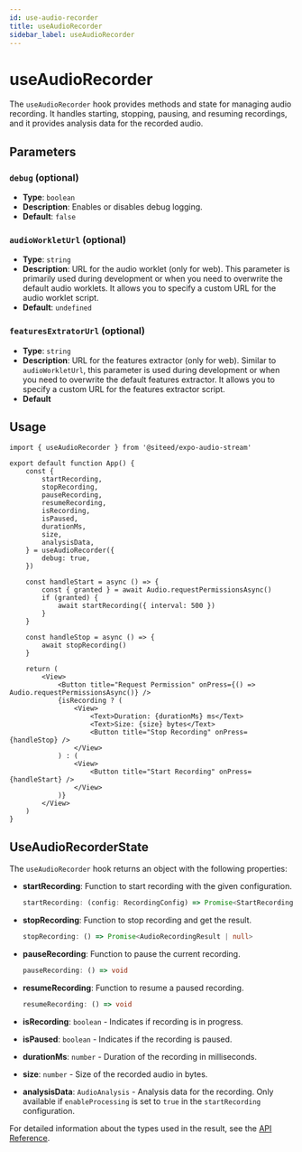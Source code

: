 ```yaml
---
id: use-audio-recorder
title: useAudioRecorder
sidebar_label: useAudioRecorder
---
```


# useAudioRecorder

The `useAudioRecorder` hook provides methods and state for managing audio recording. It handles starting, stopping, pausing, and resuming recordings, and it provides analysis data for the recorded audio.


## Parameters

### `debug` (optional)

- **Type**: `boolean`
- **Description**: Enables or disables debug logging.
- **Default**: `false`

### `audioWorkletUrl` (optional)

- **Type**: `string`
- **Description**: URL for the audio worklet (only for web). This parameter is primarily used during development or when you need to overwrite the default audio worklets. It allows you to specify a custom URL for the audio worklet script.
- **Default**: `undefined`

### `featuresExtratorUrl` (optional)

- **Type**: `string`
- **Description**: URL for the features extractor (only for web). Similar to `audioWorkletUrl`, this parameter is used during development or when you need to overwrite the default features extractor. It allows you to specify a custom URL for the features extractor script.
- **Default**

## Usage

```tsx
import { useAudioRecorder } from '@siteed/expo-audio-stream'

export default function App() {
    const {
        startRecording,
        stopRecording,
        pauseRecording,
        resumeRecording,
        isRecording,
        isPaused,
        durationMs,
        size,
        analysisData,
    } = useAudioRecorder({
        debug: true,
    })

    const handleStart = async () => {
        const { granted } = await Audio.requestPermissionsAsync()
        if (granted) {
            await startRecording({ interval: 500 })
        }
    }

    const handleStop = async () => {
        await stopRecording()
    }

    return (
        <View>
            <Button title="Request Permission" onPress={() => Audio.requestPermissionsAsync()} />
            {isRecording ? (
                <View>
                    <Text>Duration: {durationMs} ms</Text>
                    <Text>Size: {size} bytes</Text>
                    <Button title="Stop Recording" onPress={handleStop} />
                </View>
            ) : (
                <View>
                    <Button title="Start Recording" onPress={handleStart} />
                </View>
            )}
        </View>
    )
}
```

## UseAudioRecorderState

The `useAudioRecorder` hook returns an object with the following properties:

- **startRecording**: Function to start recording with the given configuration.
    ```ts
    startRecording: (config: RecordingConfig) => Promise<StartRecordingResult>
    ```

- **stopRecording**: Function to stop recording and get the result.
    ```ts
    stopRecording: () => Promise<AudioRecordingResult | null>
    ```

- **pauseRecording**: Function to pause the current recording.
    ```ts
    pauseRecording: () => void
    ```

- **resumeRecording**: Function to resume a paused recording.
    ```ts
    resumeRecording: () => void
    ```

- **isRecording**: `boolean` - Indicates if recording is in progress.
- **isPaused**: `boolean` - Indicates if the recording is paused.
- **durationMs**: `number` - Duration of the recording in milliseconds.
- **size**: `number` - Size of the recorded audio in bytes.
- **analysisData**: `AudioAnalysis` - Analysis data for the recording. Only available if `enableProcessing` is set to `true` in the `startRecording` configuration.

For detailed information about the types used in the result, see the [API Reference](../api-reference).
